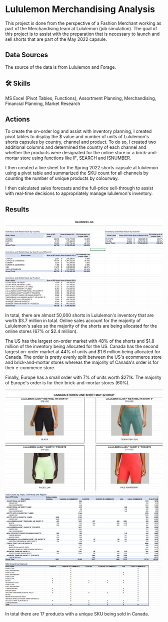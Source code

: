 # Lululemon Merchandising Analysis 
This project is done from the perspective of a Fashion Merchant working as part of the Merchandising team at Lululemon (job simulation). The goal of this project is to assist with the preparation that is necessary to launch and sell shorts that are part of the May 2022 capsule. 


## Data Sources
The source of the data is from Lululemon and Forage. 


## 🛠 Skills
MS Excel (Pivot Tables, Functions), Assortment Planning, Merchandising, Financial Planning, Market Research 


## Actions
To create the on-order log and assist with inventory planning, I created pivot tables to display the $ value and number of units of Lululemon's shorts capsules by country, channel and product. To do so, I created two additional columns and determined the country of each channel and whether the products were designated for the online store or a brick-and-mortar store using functions like IF, SEARCH and ISNUMBER.

I then created a line sheet for the Spring 2022 shorts capsule at lululemon using a pivot table and summarized the SKU count for all channels by counting the number of unique products by colourway. 

I then calculated sales forecasts and the full-price sell-through to assist with real-time decisions to appropriately manage lululemon's inventory.

## Results

<img src="https://github.com/teresa-le/Lululemon_Merchandising_Analysis/blob/main/resources/On-Order%20Log.PNG">

In total, there are almost 50,000 shorts in Lululemon's inventory that are worth $3.7 million in total. Online sales account for the majority of Lululemon's sales so the majority of the shorts are being allocated for the online stores (67% or $2.4 million). 

The US has the largest on-order market with 48% of the shorts and $1.8 million of the inventory being allocated for the US. Canada has the second largest on-order market at 44% of units and $1.6 million being allocated for Canada. The order is pretty evenly split between the US's ecommerce store and brick-and-mortar stores whereas the majority of Canada's order is for their e-commerce store. 

Finally, Europe has a small order with 7% of units worth $271k. The majority of Europe's order is for their brick-and-mortar stores (60%). 

<img src="https://github.com/teresa-le/Lululemon_Merchandising_Analysis/blob/main/resources/Line%20Sheet.PNG"> 

<img src="https://github.com/teresa-le/Lululemon_Merchandising_Analysis/blob/main/resources/SKU%20Count.PNG"> 

In total there are 17 products with a unique SKU being sold in Canada. 

